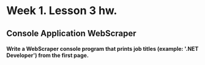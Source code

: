 # Week 1. Lesson 3 hw.
## Console Application WebScraper
#### Write a WebScraper console program that prints job titles (example: '.NET Developer') from the first page.
